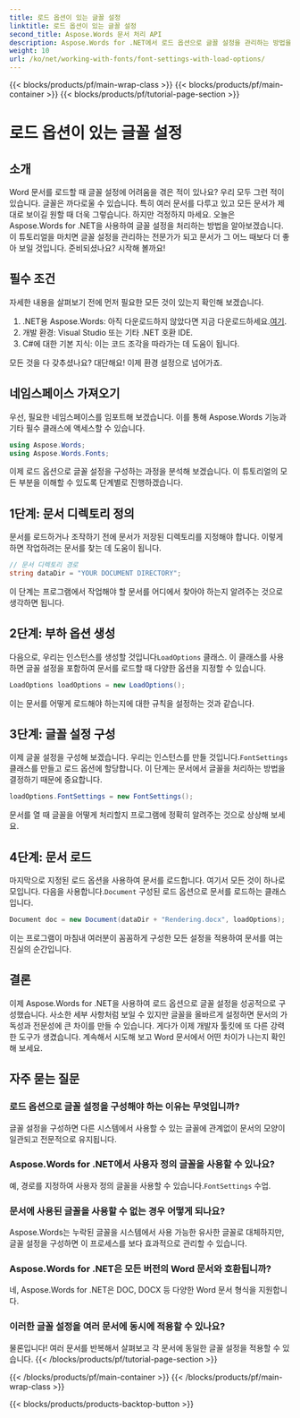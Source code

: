 ```yaml
---
title: 로드 옵션이 있는 글꼴 설정
linktitle: 로드 옵션이 있는 글꼴 설정
second_title: Aspose.Words 문서 처리 API
description: Aspose.Words for .NET에서 로드 옵션으로 글꼴 설정을 관리하는 방법을 알아보세요. 개발자가 Word 문서에서 일관된 글꼴 모양을 보장할 수 있는 단계별 가이드입니다.
weight: 10
url: /ko/net/working-with-fonts/font-settings-with-load-options/
---
```


{{< blocks/products/pf/main-wrap-class >}}
{{< blocks/products/pf/main-container >}}
{{< blocks/products/pf/tutorial-page-section >}}

# 로드 옵션이 있는 글꼴 설정

## 소개

Word 문서를 로드할 때 글꼴 설정에 어려움을 겪은 적이 있나요? 우리 모두 그런 적이 있습니다. 글꼴은 까다로울 수 있습니다. 특히 여러 문서를 다루고 있고 모든 문서가 제대로 보이길 원할 때 더욱 그렇습니다. 하지만 걱정하지 마세요. 오늘은 Aspose.Words for .NET을 사용하여 글꼴 설정을 처리하는 방법을 알아보겠습니다. 이 튜토리얼을 마치면 글꼴 설정을 관리하는 전문가가 되고 문서가 그 어느 때보다 더 좋아 보일 것입니다. 준비되셨나요? 시작해 볼까요!

## 필수 조건

자세한 내용을 살펴보기 전에 먼저 필요한 모든 것이 있는지 확인해 보겠습니다.

1.  .NET용 Aspose.Words: 아직 다운로드하지 않았다면 지금 다운로드하세요.[여기](https://releases.aspose.com/words/net/).
2. 개발 환경: Visual Studio 또는 기타 .NET 호환 IDE.
3. C#에 대한 기본 지식: 이는 코드 조각을 따라가는 데 도움이 됩니다.

모든 것을 다 갖추셨나요? 대단해요! 이제 환경 설정으로 넘어가죠.

## 네임스페이스 가져오기

우선, 필요한 네임스페이스를 임포트해 보겠습니다. 이를 통해 Aspose.Words 기능과 기타 필수 클래스에 액세스할 수 있습니다.

```csharp
using Aspose.Words;
using Aspose.Words.Fonts;
```

이제 로드 옵션으로 글꼴 설정을 구성하는 과정을 분석해 보겠습니다. 이 튜토리얼의 모든 부분을 이해할 수 있도록 단계별로 진행하겠습니다.

## 1단계: 문서 디렉토리 정의

문서를 로드하거나 조작하기 전에 문서가 저장된 디렉토리를 지정해야 합니다. 이렇게 하면 작업하려는 문서를 찾는 데 도움이 됩니다.

```csharp
// 문서 디렉토리 경로
string dataDir = "YOUR DOCUMENT DIRECTORY";
```

이 단계는 프로그램에서 작업해야 할 문서를 어디에서 찾아야 하는지 알려주는 것으로 생각하면 됩니다.

## 2단계: 부하 옵션 생성

 다음으로, 우리는 인스턴스를 생성할 것입니다`LoadOptions` 클래스. 이 클래스를 사용하면 글꼴 설정을 포함하여 문서를 로드할 때 다양한 옵션을 지정할 수 있습니다.

```csharp
LoadOptions loadOptions = new LoadOptions();
```

이는 문서를 어떻게 로드해야 하는지에 대한 규칙을 설정하는 것과 같습니다.

## 3단계: 글꼴 설정 구성

 이제 글꼴 설정을 구성해 보겠습니다. 우리는 인스턴스를 만들 것입니다.`FontSettings`클래스를 만들고 로드 옵션에 할당합니다. 이 단계는 문서에서 글꼴을 처리하는 방법을 결정하기 때문에 중요합니다.

```csharp
loadOptions.FontSettings = new FontSettings();
```

문서를 열 때 글꼴을 어떻게 처리할지 프로그램에 정확히 알려주는 것으로 상상해 보세요.

## 4단계: 문서 로드

 마지막으로 지정된 로드 옵션을 사용하여 문서를 로드합니다. 여기서 모든 것이 하나로 모입니다. 다음을 사용합니다.`Document` 구성된 로드 옵션으로 문서를 로드하는 클래스입니다.

```csharp
Document doc = new Document(dataDir + "Rendering.docx", loadOptions);
```

이는 프로그램이 마침내 여러분이 꼼꼼하게 구성한 모든 설정을 적용하여 문서를 여는 진실의 순간입니다.

## 결론

이제 Aspose.Words for .NET을 사용하여 로드 옵션으로 글꼴 설정을 성공적으로 구성했습니다. 사소한 세부 사항처럼 보일 수 있지만 글꼴을 올바르게 설정하면 문서의 가독성과 전문성에 큰 차이를 만들 수 있습니다. 게다가 이제 개발자 툴킷에 또 다른 강력한 도구가 생겼습니다. 계속해서 시도해 보고 Word 문서에서 어떤 차이가 나는지 확인해 보세요.

## 자주 묻는 질문

### 로드 옵션으로 글꼴 설정을 구성해야 하는 이유는 무엇입니까?
글꼴 설정을 구성하면 다른 시스템에서 사용할 수 있는 글꼴에 관계없이 문서의 모양이 일관되고 전문적으로 유지됩니다.

### Aspose.Words for .NET에서 사용자 정의 글꼴을 사용할 수 있나요?
 예, 경로를 지정하여 사용자 정의 글꼴을 사용할 수 있습니다.`FontSettings` 수업.

### 문서에 사용된 글꼴을 사용할 수 없는 경우 어떻게 되나요?
Aspose.Words는 누락된 글꼴을 시스템에서 사용 가능한 유사한 글꼴로 대체하지만, 글꼴 설정을 구성하면 이 프로세스를 보다 효과적으로 관리할 수 있습니다.

### Aspose.Words for .NET은 모든 버전의 Word 문서와 호환됩니까?
네, Aspose.Words for .NET은 DOC, DOCX 등 다양한 Word 문서 형식을 지원합니다.

### 이러한 글꼴 설정을 여러 문서에 동시에 적용할 수 있나요?
물론입니다! 여러 문서를 반복해서 살펴보고 각 문서에 동일한 글꼴 설정을 적용할 수 있습니다.
{{< /blocks/products/pf/tutorial-page-section >}}

{{< /blocks/products/pf/main-container >}}
{{< /blocks/products/pf/main-wrap-class >}}

{{< blocks/products/products-backtop-button >}}
